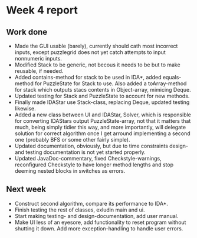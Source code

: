 Week 4 report
=============

Work done
---------

* Made the GUI usable (barely), currently should cath most incorrect inputs, except puzzlegrid does not yet catch attempts to input nonnumeric inputs.
* Modified Stack to be generic, not becous it needs to be but to make reusable, if needed.
* Added contains-method for stack to be used in IDA*, added equals-method for PuzzleState for Stack to use. Also added a toArray-method for stack which outputs stacs contents in Object-array, mimicing Deque.
* Updated testing for Stack and PuzzleState to account for new methods.
* Finally made IDAStar use Stack-class, replacing Deque, updated testing likewise.
* Added a new class between UI and IDAStar, Solver, which is responsible for converting IDAStars output PuzzleState-array, not that it matters that much, being simply tidier this way, and more importantly, will delegate solution for correct algorithm once I get arround implementing a second one (probably BFS or some other fairly simple).
* Updated documentation, obviously, but due to time constraints design- and testing documentation is not yet started properly.
* Updated JavaDoc-commentary, fixed Checkstyle-warnings, reconfigured Checkstyle to have longer method lengths and stop deeming nested blocks in switches as errors.

Next week
---------

* Construct second algorithm, compare its performance to IDA*.
* Finish testing the rest of classes, exludin main and ui.
* Start making testing- and design-documentation, add user manual.
* Make UI less of an eyesore, add functionality to reset program without shutting it down. Add more exception-handling to handle user errors.
